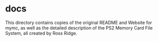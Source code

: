 # docs

This directory contains copies of the original README and Website for
mymc, as well as the detailed description of the PS2 Memory Card File
System, all created by Ross Ridge.
